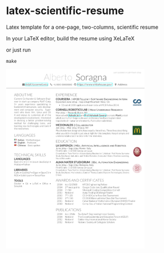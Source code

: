 # latex-scientific-resume
Latex template for a one-page, two-columns, scientific resume

In your LaTeX editor, build the resume using XeLaTeX

or just run 

```
make
```






<img src="cv.png" alt="Resume example" width="75%" height="75%"/>
